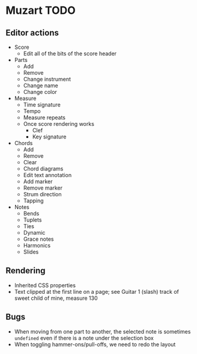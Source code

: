 # Muzart TODO

## Editor actions

- Score
  - Edit all of the bits of the score header
- Parts
  - Add
  - Remove
  - Change instrument
  - Change name
  - Change color
- Measure
  - Time signature
  - Tempo
  - Measure repeats
  - Once score rendering works
    - Clef
    - Key signature
- Chords
  - Add
  - Remove
  - Clear
  - Chord diagrams
  - Edit text annotation
  - Add marker
  - Remove marker
  - Strum direction
  - Tapping
- Notes
  - Bends
  - Tuplets
  - Ties
  - Dynamic
  - Grace notes
  - Harmonics
  - Slides

## Rendering

- Inherited CSS properties
- Text clipped at the first line on a page; see Guitar 1 (slash) track of sweet child of mine, measure 130

## Bugs

- When moving from one part to another, the selected note is sometimes `undefined` even if there is a note under the selection box
- When toggling hammer-ons/pull-offs, we need to redo the layout
